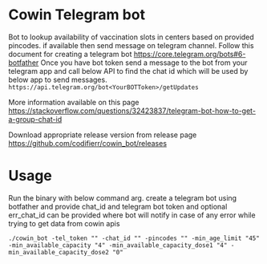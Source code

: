# Cowin Telegram bot

Bot to lookup availability of vaccination slots in centers based on provided pincodes. if available then send message on telegram channel.
Follow this document for creating a telegram bot https://core.telegram.org/bots#6-botfather
Once you have bot token send a message to the bot from your telegram app and call below API to find the chat id which will be used by below app to send messages.
 `https://api.telegram.org/bot<YourBOTToken>/getUpdates`
  
More information available on this page https://stackoverflow.com/questions/32423837/telegram-bot-how-to-get-a-group-chat-id

Download appropriate release version from release page
https://github.com/codifierr/cowin_bot/releases

# Usage

Run the binary with below command arg. create a telegram bot using botfather and provide chat_id and telegram bot token and optional err_chat_id can be provided where bot will notify in case of any error while trying to get data from cowin apis
```
./cowin_bot -tel_token "" -chat_id "" -pincodes "" -min_age_limit "45" -min_available_capacity "4" -min_available_capacity_dose1 "4" -min_available_capacity_dose2 "0"
```
